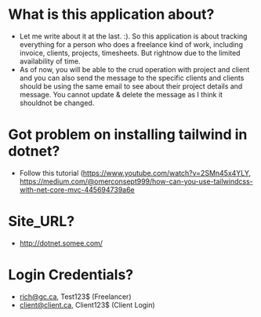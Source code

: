 # What is this application about?
- Let me write about it at the last. :). So this application is about tracking everything for a person who does a freelance kind of work, including invoice, clients, projects, timesheets. But rightnow due to the limited availability of time.
- As of now, you will be able to the crud operation with project and client and you can also send the message to the specific clients and clients should be using the same email to see about their project details and message. You cannot update & delete the message as I think it shouldnot be changed.

# Got problem on installing tailwind in dotnet?
 - Follow this tutorial (https://www.youtube.com/watch?v=2SMn45x4YLY, https://medium.com/@omerconsept999/how-can-you-use-tailwindcss-with-net-core-mvc-445694739a6e 

# Site_URL?
- http://dotnet.somee.com/

# Login Credentials?
- rich@gc.ca, Test123$ (Freelancer)
- client@client.ca, Client123$ (Client Login)

